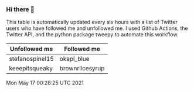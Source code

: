 ### Hi there 👋

This table is automatically updated every six hours with a list of Twitter users who have followed me and unfollowed me. I used Github Actions, the Twitter API, and the python package tweepy to automate this workflow.

| Unfollowed me |  Followed me |
| --- | --- |
|stefanospinel15|okapi_blue|
|keeepitsqueaky|brownriicesyrup|
Mon May 17 00:28:25 UTC 2021
